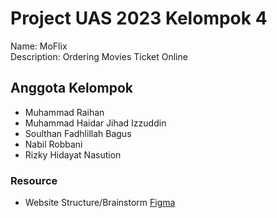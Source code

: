 # Project UAS 2023 Kelompok 4

Name: MoFlix
<br>
Description: Ordering Movies Ticket Online

## Anggota Kelompok

-   Muhammad Raihan
-   Muhammad Haidar Jihad Izzuddin
-   Soulthan Fadhlillah Bagus
-   Nabil Robbani
-   Rizky Hidayat Nasution

### Resource

-   Website Structure/Brainstorm [Figma](https://www.figma.com/file/N46jyZrxIVHfsBAUefQSPo/Project-UAS-MoFlix?type=whiteboard&node-id=0%3A1&t=h8SUNckoQTCOW8q0-1)
